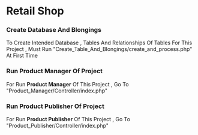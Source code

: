 # Retail Shop

### Create Database And Blongings
To Create Intended Database , Tables And Relationships Of Tables For This Project , Must Run "Create_Table_And_Blongings/create_and_process.php"
At First Time

### Run Product Manager Of Project
For Run **Product Manager** Of This Project , Go To 
"Product_Manager/Controller/index.php"

### Run Product Publisher Of Project
For Run **Product Publisher** Of This Project , Go To 
"Product_Publisher/Controller/index.php"